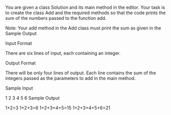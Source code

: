 You are given a class Solution and its main method in the editor. Your task is to create the class Add and the required methods so that the code prints the sum of the numbers passed to the function add.

Note: Your add method in the Add class must print the sum as given in the Sample Output

Input Format

There are six lines of input, each containing an integer.

Output Format

There will be only four lines of output. Each line contains the sum of the integers passed as the parameters to add in the main method.

Sample Input

1 2 3 4 5 6 Sample Output

1+2=3 1+2+3=6 1+2+3+4+5=15 1+2+3+4+5+6=21
